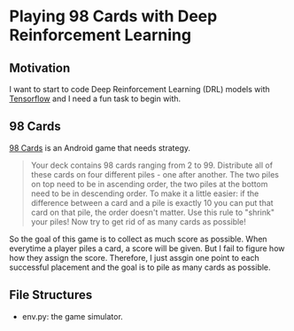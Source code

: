 Playing 98 Cards with Deep Reinforcement Learning
=================================================


Motivation
----------
I want to start to code Deep Reinforcement Learning (DRL) models with [Tensorflow](https://www.tensorflow.org/) and I need a fun task to begin with. 

98 Cards
--------
[98 Cards](https://play.google.com/store/apps/details?id=com.vdh.ninetyeight.android&hl=en) is an Android game that needs strategy.

> Your deck contains 98 cards ranging from 2 to 99.
> Distribute all of these cards on four different piles - one after another.
> The two piles on top need to be in ascending order, the two piles at the bottom need to be in descending order.
> To make it a little easier: if the difference between a card and a pile is exactly 10 you can put that card on that pile, the order doesn't matter. Use this rule to "shrink" your piles!
> Now try to get rid of as many cards as possible!

So the goal of this game is to collect as much score as possible. When everytime a player piles a card, a score will be given. But I fail to figure how how they assign the score. Therefore, I just assgin one point to each successful placement and the goal is to pile as many cards as possible.

File Structures
---------------
- env.py: the game simulator.
